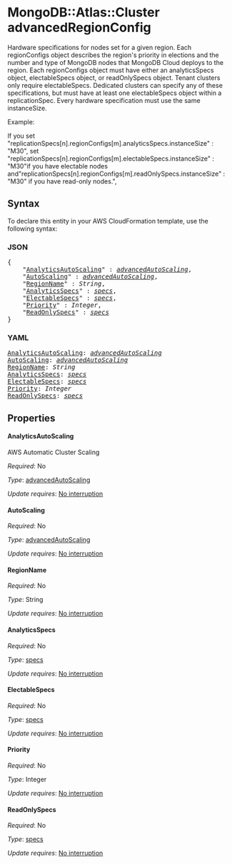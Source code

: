 # MongoDB::Atlas::Cluster advancedRegionConfig

Hardware specifications for nodes set for a given region. Each regionConfigs object describes the region's priority in elections and the number and type of MongoDB nodes that MongoDB Cloud deploys to the region. Each regionConfigs object must have either an analyticsSpecs object, electableSpecs object, or readOnlySpecs object. Tenant clusters only require electableSpecs. Dedicated clusters can specify any of these specifications, but must have at least one electableSpecs object within a replicationSpec. Every hardware specification must use the same instanceSize.

Example:

If you set "replicationSpecs[n].regionConfigs[m].analyticsSpecs.instanceSize" : "M30", set "replicationSpecs[n].regionConfigs[m].electableSpecs.instanceSize" : "M30"if you have electable nodes and"replicationSpecs[n].regionConfigs[m].readOnlySpecs.instanceSize" : "M30" if you have read-only nodes.",

## Syntax

To declare this entity in your AWS CloudFormation template, use the following syntax:

### JSON

<pre>
{
    "<a href="#analyticsautoscaling" title="AnalyticsAutoScaling">AnalyticsAutoScaling</a>" : <i><a href="advancedautoscaling.md">advancedAutoScaling</a></i>,
    "<a href="#autoscaling" title="AutoScaling">AutoScaling</a>" : <i><a href="advancedautoscaling.md">advancedAutoScaling</a></i>,
    "<a href="#regionname" title="RegionName">RegionName</a>" : <i>String</i>,
    "<a href="#analyticsspecs" title="AnalyticsSpecs">AnalyticsSpecs</a>" : <i><a href="specs.md">specs</a></i>,
    "<a href="#electablespecs" title="ElectableSpecs">ElectableSpecs</a>" : <i><a href="specs.md">specs</a></i>,
    "<a href="#priority" title="Priority">Priority</a>" : <i>Integer</i>,
    "<a href="#readonlyspecs" title="ReadOnlySpecs">ReadOnlySpecs</a>" : <i><a href="specs.md">specs</a></i>
}
</pre>

### YAML

<pre>
<a href="#analyticsautoscaling" title="AnalyticsAutoScaling">AnalyticsAutoScaling</a>: <i><a href="advancedautoscaling.md">advancedAutoScaling</a></i>
<a href="#autoscaling" title="AutoScaling">AutoScaling</a>: <i><a href="advancedautoscaling.md">advancedAutoScaling</a></i>
<a href="#regionname" title="RegionName">RegionName</a>: <i>String</i>
<a href="#analyticsspecs" title="AnalyticsSpecs">AnalyticsSpecs</a>: <i><a href="specs.md">specs</a></i>
<a href="#electablespecs" title="ElectableSpecs">ElectableSpecs</a>: <i><a href="specs.md">specs</a></i>
<a href="#priority" title="Priority">Priority</a>: <i>Integer</i>
<a href="#readonlyspecs" title="ReadOnlySpecs">ReadOnlySpecs</a>: <i><a href="specs.md">specs</a></i>
</pre>

## Properties

#### AnalyticsAutoScaling

AWS Automatic Cluster Scaling

_Required_: No

_Type_: <a href="advancedautoscaling.md">advancedAutoScaling</a>

_Update requires_: [No interruption](https://docs.aws.amazon.com/AWSCloudFormation/latest/UserGuide/using-cfn-updating-stacks-update-behaviors.html#update-no-interrupt)

#### AutoScaling

_Required_: No

_Type_: <a href="advancedautoscaling.md">advancedAutoScaling</a>

_Update requires_: [No interruption](https://docs.aws.amazon.com/AWSCloudFormation/latest/UserGuide/using-cfn-updating-stacks-update-behaviors.html#update-no-interrupt)

#### RegionName

_Required_: No

_Type_: String

_Update requires_: [No interruption](https://docs.aws.amazon.com/AWSCloudFormation/latest/UserGuide/using-cfn-updating-stacks-update-behaviors.html#update-no-interrupt)

#### AnalyticsSpecs

_Required_: No

_Type_: <a href="specs.md">specs</a>

_Update requires_: [No interruption](https://docs.aws.amazon.com/AWSCloudFormation/latest/UserGuide/using-cfn-updating-stacks-update-behaviors.html#update-no-interrupt)

#### ElectableSpecs

_Required_: No

_Type_: <a href="specs.md">specs</a>

_Update requires_: [No interruption](https://docs.aws.amazon.com/AWSCloudFormation/latest/UserGuide/using-cfn-updating-stacks-update-behaviors.html#update-no-interrupt)

#### Priority

_Required_: No

_Type_: Integer

_Update requires_: [No interruption](https://docs.aws.amazon.com/AWSCloudFormation/latest/UserGuide/using-cfn-updating-stacks-update-behaviors.html#update-no-interrupt)

#### ReadOnlySpecs

_Required_: No

_Type_: <a href="specs.md">specs</a>

_Update requires_: [No interruption](https://docs.aws.amazon.com/AWSCloudFormation/latest/UserGuide/using-cfn-updating-stacks-update-behaviors.html#update-no-interrupt)

